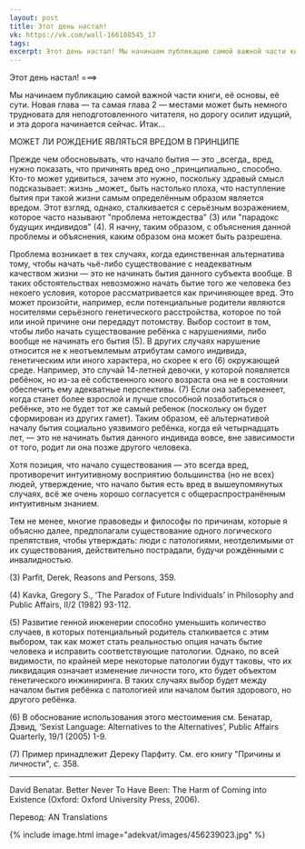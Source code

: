 ```yaml
---
layout: post
title: Этот день настал!
vk: https://vk.com/wall-166188545_17
tags: 
excerpt: Этот день настал! Мы начинаем публикацию самой важной части книги, её основы, её сути. Новая глава — та самая глава 2 — местами может быть немного трудновата для неподготовленного читателя, но дорогу осилит идущий, и эта дорога начинается сейчас. Итак...
---
```

Этот день настал! ===>

Мы начинаем публикацию самой важной части книги, её основы, её сути. Новая глава — та самая глава 2 — местами может быть немного трудновата для неподготовленного читателя, но дорогу осилит идущий, и эта дорога начинается сейчас. Итак... 

МОЖЕТ ЛИ РОЖДЕНИЕ ЯВЛЯТЬСЯ ВРЕДОМ В ПРИНЦИПЕ 

Прежде чем обосновывать, что начало бытия — это \_всегда\_ вред, нужно показать, что причинять вред оно \_принципиально\_ способно. Кто-то может удивиться, зачем это нужно, поскольку здравый смысл подсказывает: жизнь \_может\_ быть настолько плоха, что наступление бытия при такой жизни самым определённым образом является вредом. Этот взгляд, однако, сталкивается с серьёзным возражением, которое часто называют "проблема нетождества" (3) или "парадокс будущих индивидов" (4). Я начну, таким образом, с объяснения данной проблемы и объяснения, каким образом она может быть разрешена. 

Проблема возникает в тех случаях, когда единственная альтернатива тому, чтобы начать чьё-либо существование с неадекватным качеством жизни — это не начинать бытия данного субъекта вообще. В таких обстоятельствах невозможно начать бытие того же человека без некоего условия, которое рассматривается как причиняющее вред. Это может произойти, например, если потенциальные родители являются носителями серьёзного генетического расстройства, которое по той или иной причине они передадут потомству. Выбор состоит в том, чтобы либо начать существование ребёнка с нарушениями, либо вообще не начинать его бытия (5). В других случаях нарушение относится не к неотъемлемым атрибутам самого индивида, генетическим или иного характера, но скорее к его (6) окружающей среде. Например, это случай 14-летней девочки, у которой появляется ребёнок, но из-за её собственного юного возраста она не в состоянии обеспечить ему адекватные перспективы. (7) Если она забеременеет, когда станет более взрослой и лучше способной позаботиться о ребёнке, это не будет тот же самый ребенок (поскольку он будет сформирован из других гамет). Таким образом, её альтернативой началу бытия социально уязвимого ребёнка, когда ей четырнадцать лет, — это не начинать бытия данного индивида вовсе, вне зависимости от того, родит ли она позже другого человека. 

Хотя позиция, что начало существования — это всегда вред, противоречит интуитивному восприятию большинства (но не всех) людей, утверждение, что начало бытия есть вред в вышеупомянутых случаях, всё же очень хорошо согласуется с общераспространённым интуитивным знанием.

Тем не менее, многие правоведы и философы по причинам, которые я объясню далее, предполагали существование одного логического препятствия, чтобы утверждать: люди с патологиями, неотделимыми от их существования, действительно пострадали, будучи рождёнными c инвалидностью.

(3) Parfit, Derek, Reasons and Persons, 359. 

(4) Kavka, Gregory S., ‘The Paradox of Future Individuals’ in Philosophy and Public Affairs, II/2 (1982) 93-112.

(5) Развитие генной инженерии способно уменьшить количество случаев, в которых потенциальный родитель сталкивается с этим выбором, так как может стать реальностью опция начать бытие человека и исправить соответствующие патологии. Однако, по всей видимости, по крайней мере некоторые патологии будут таковы, что их ликвидация означает изменение личности того, кто будет объектом генетического инжиниринга. В таких случаях выбор будет между началом бытия ребёнка с патологией или началом бытия здорового, но другого ребёнка. 

(6) В обоснование использования этого местоимения см. Бенатар, Дэвид, ‘Sexist Language: Alternatives to the Alternatives’, Public Affairs Quarterly, 19/1 (2005) 1-9. 

(7) Пример принадлежит Дереку Парфиту. См. его книгу "Причины и личности", с. 358.

-----------------------------------------------

David Benatar. Better Never To Have Been: The Harm of Coming into Existence (Oxford: Oxford University Press, 2006).

Перевод: AN Translations

{% include image.html image="adekvat/images/456239023.jpg" %}